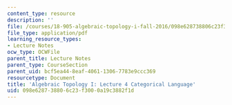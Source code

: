 ```yaml
---
content_type: resource
description: ''
file: /courses/18-905-algebraic-topology-i-fall-2016/098e628738806c23f3000a19c3882f1d_MIT18_905F16_lec4.pdf
file_type: application/pdf
learning_resource_types:
- Lecture Notes
ocw_type: OCWFile
parent_title: Lecture Notes
parent_type: CourseSection
parent_uid: bcf5ea44-8eaf-4061-1306-7783e9ccc369
resourcetype: Document
title: 'Algebraic Topology I: Lecture 4 Categorical Language'
uid: 098e6287-3880-6c23-f300-0a19c3882f1d
---
```

